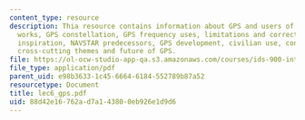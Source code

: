 ```yaml
---
content_type: resource
description: Thia resource contains information about GPS and users of GPS, how it
  works, GPS constellation, GPS frequency uses, limitations and corrections, history,
  inspiration, NAVSTAR predecessors, GPS development, civilian use, consequences,
  cross-cutting themes and future of GPS.
file: https://ol-ocw-studio-app-qa.s3.amazonaws.com/courses/ids-900-integrating-doctoral-seminar-on-emerging-technologies-fall-2005/88d42e16762ad7a143800eb926e1d9d6_lec6_gps.pdf
file_type: application/pdf
parent_uid: e98b3633-1c45-6664-6184-552789b87a52
resourcetype: Document
title: lec6_gps.pdf
uid: 88d42e16-762a-d7a1-4380-0eb926e1d9d6
---
```

